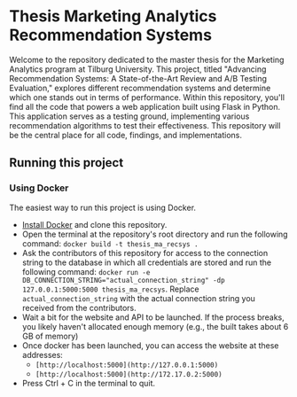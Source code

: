 # Thesis Marketing Analytics Recommendation Systems
Welcome to the repository dedicated to the master thesis for the Marketing Analytics program at Tilburg University. This project, titled "Advancing Recommendation Systems: A State-of-the-Art Review and A/B Testing Evaluation,"  explores different recommendation systems and determine which one stands out in terms of performance. Within this repository, you'll find all the code that powers a web application built using Flask in Python. This application serves as a testing ground, implementing various recommendation algorithms to test their effectiveness. This repository will be the central place for all code, findings, and implementations. 

## Running this project

### Using Docker

The easiest way to run this project is using Docker.

- [Install Docker](docs/install_docker.md) and clone this repository.
- Open the terminal at the repository's root directory and run the following command: `docker build -t thesis_ma_recsys .`
- Ask the contributors of this repository for access to the connection string to the database in which all credentials are stored and run the following command: `docker run -e DB_CONNECTION_STRING="actual_connection_string" -dp 127.0.0.1:5000:5000 thesis_ma_recsys`. Replace `actual_connection_string` with the actual connection string you received from the contributors.
- Wait a bit for the website and API to be launched. If the process breaks, you likely haven't allocated enough memory (e.g., the built takes about 6 GB of memory)
- Once docker has been launched, you can access the website at these addresses:
    - `[http://localhost:5000](http://127.0.0.1:5000)`
    - `[http://localhost:5000](http://172.17.0.2:5000)`
- Press Ctrl + C in the terminal to quit.
